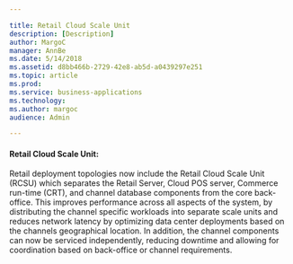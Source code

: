 ```yaml
---

title: Retail Cloud Scale Unit 
description: [Description]
author: MargoC
manager: AnnBe
ms.date: 5/14/2018
ms.assetid: d8bb466b-2729-42e8-ab5d-a0439297e251
ms.topic: article
ms.prod: 
ms.service: business-applications
ms.technology: 
ms.author: margoc
audience: Admin

---
```

#### Retail Cloud Scale Unit:

Retail deployment topologies now include the Retail Cloud Scale Unit (RCSU)
which separates the Retail Server, Cloud POS server, Commerce run-time (CRT),
and channel database components from the core back-office. This improves
performance across all aspects of the system, by distributing the channel
specific workloads into separate scale units and reduces network latency by
optimizing data center deployments based on the channels geographical location.
In addition, the channel components can now be serviced independently, reducing
downtime and allowing for coordination based on back-office or channel
requirements.
